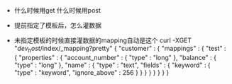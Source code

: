 * 什么时候用get 什么时候用post

* 提前指定了模板后，怎么灌数据

* 未指定模板的时候直接灌数据的mapping自动是这个
curl -XGET "$dev_host/$index/_mapping?pretty"
{
  "customer" : {
    "mappings" : {
      "test" : {
        "properties" : {
          "account_number" : {
            "type" : "long"
          },
          "balance" : {
            "type" : "long"
          },
          "name" : {
            "type" : "text",
            "fields" : {
              "keyword" : {
                "type" : "keyword",
                "ignore_above" : 256
              }
            }
          }
        }
      }
    }
  }
}